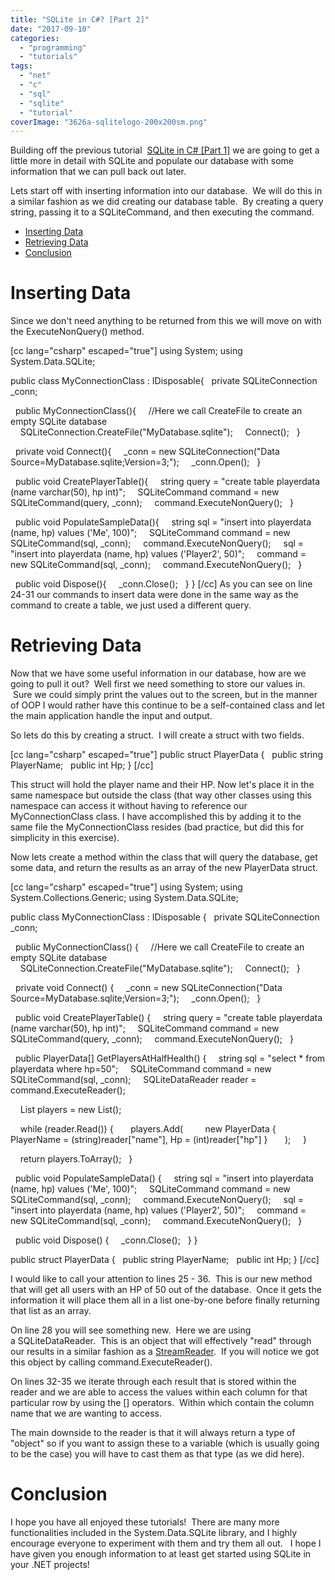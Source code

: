 ```yaml
---
title: "SQLite in C#? [Part 2]"
date: "2017-09-10"
categories: 
  - "programming"
  - "tutorials"
tags: 
  - "net"
  - "c"
  - "sql"
  - "sqlite"
  - "tutorial"
coverImage: "3626a-sqlitelogo-200x200sm.png"
---
```


Building off the previous tutorial  [SQLite in C# \[Part 1\]](http://dccoder.local/2017/09/sqlite-in-c-part-1/) we are going to get a little more in detail with SQLite and populate our database with some information that we can pull back out later.

Lets start off with inserting information into our database.  We will do this in a similar fashion as we did creating our database table.  By creating a query string, passing it to a SQLiteCommand, and then executing the command.

- [Inserting Data](#insertingdata)
- [Retrieving Data](#retrievingdata)
- [Conclusion](#conclusion)

# Inserting Data

Since we don't need anything to be returned from this we will move on with the ExecuteNonQuery() method.

\[cc lang="csharp" escaped="true"\] using System; using System.Data.SQLite;

public class MyConnectionClass : IDisposable{   private SQLiteConnection \_conn;

  public MyConnectionClass(){     //Here we call CreateFile to create an empty SQLite database     SQLiteConnection.CreateFile("MyDatabase.sqlite");     Connect();   }

  private void Connect(){     \_conn = new SQLiteConnection("Data Source=MyDatabase.sqlite;Version=3;");     \_conn.Open();   }

  public void CreatePlayerTable(){     string query = "create table playerdata (name varchar(50), hp int)";     SQLiteCommand command = new SQLiteCommand(query, \_conn);     command.ExecuteNonQuery();   }

  public void PopulateSampleData(){     string sql = "insert into playerdata (name, hp) values ('Me', 100)";     SQLiteCommand command = new SQLiteCommand(sql, \_conn);     command.ExecuteNonQuery();     sql = "insert into playerdata (name, hp) values ('Player2', 50)";     command = new SQLiteCommand(sql, \_conn);     command.ExecuteNonQuery();   }

  public void Dispose(){     \_conn.Close();   } } \[/cc\] As you can see on line 24-31 our commands to insert data were done in the same way as the command to create a table, we just used a different query.

# Retrieving Data

Now that we have some useful information in our database, how are we going to pull it out?  Well first we need something to store our values in.  Sure we could simply print the values out to the screen, but in the manner of OOP I would rather have this continue to be a self-contained class and let the main application handle the input and output.

So lets do this by creating a struct.  I will create a struct with two fields.

\[cc lang="csharp" escaped="true"\] public struct PlayerData {   public string PlayerName;   public int Hp; } \[/cc\]

This struct will hold the player name and their HP. Now let's place it in the same namespace but outside the class (that way other classes using this namespace can access it without having to reference our MyConnectionClass class. I have accomplished this by adding it to the same file the MyConnectionClass resides (bad practice, but did this for simplicity in this exercise).

Now lets create a method within the class that will query the database, get some data, and return the results as an array of the new PlayerData struct.

\[cc lang="csharp" escaped="true"\] using System; using System.Collections.Generic; using System.Data.SQLite;

public class MyConnectionClass : IDisposable {   private SQLiteConnection \_conn;

  public MyConnectionClass() {     //Here we call CreateFile to create an empty SQLite database     SQLiteConnection.CreateFile("MyDatabase.sqlite");     Connect();   }

  private void Connect() {     \_conn = new SQLiteConnection("Data Source=MyDatabase.sqlite;Version=3;");     \_conn.Open();   }

  public void CreatePlayerTable() {     string query = "create table playerdata (name varchar(50), hp int)";     SQLiteCommand command = new SQLiteCommand(query, \_conn);     command.ExecuteNonQuery();   }

  public PlayerData\[\] GetPlayersAtHalfHealth() {     string sql = "select \* from playerdata where hp=50";     SQLiteCommand command = new SQLiteCommand(sql, \_conn);     SQLiteDataReader reader = command.ExecuteReader();

    List players = new List();

    while (reader.Read()) {       players.Add(         new PlayerData { PlayerName = (string)reader\["name"\], Hp = (int)reader\["hp"\] }       );     }

    return players.ToArray();   }

  public void PopulateSampleData() {     string sql = "insert into playerdata (name, hp) values ('Me', 100)";     SQLiteCommand command = new SQLiteCommand(sql, \_conn);     command.ExecuteNonQuery();     sql = "insert into playerdata (name, hp) values ('Player2', 50)";     command = new SQLiteCommand(sql, \_conn);     command.ExecuteNonQuery();   }

  public void Dispose() {     \_conn.Close();   } }

public struct PlayerData {   public string PlayerName;   public int Hp; } \[/cc\]

I would like to call your attention to lines 25 - 36.  This is our new method that will get all users with an HP of 50 out of the database.  Once it gets the information it will place them all in a list one-by-one before finally returning that list as an array.

On line 28 you will see something new.  Here we are using a SQLiteDataReader.  This is an object that will effectively "read" through our results in a similar fashion as a [StreamReader](https://msdn.microsoft.com/en-us/library/system.io.streamreader(v=vs.110).aspx).  If you will notice we got this object by calling command.ExecuteReader().

On lines 32-35 we iterate through each result that is stored within the reader and we are able to access the values within each column for that particular row by using the \[\] operators.  Within which contain the column name that we are wanting to access.

The main downside to the reader is that it will always return a type of "object" so if you want to assign these to a variable (which is usually going to be the case) you will have to cast them as that type (as we did here).

# Conclusion

I hope you have all enjoyed these tutorials!  There are many more functionalities included in the System.Data.SQLite library, and I highly encourage everyone to experiment with them and try them all out.   I hope I have given you enough information to at least get started using SQLite in your .NET projects!
